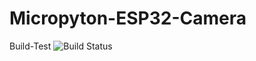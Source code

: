 # Micropyton-ESP32-Camera
Build-Test
![Build Status](Micropyton-ESP32-Camera/.github/workflows/ESP32-Build.yml/badge.svg)
